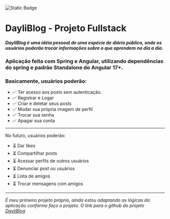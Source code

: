 ![Static Badge](https://offering.solutions/wp-content/uploads/2024/03/presentation1-removebg-preview.png)


# DayliBlog - Projeto Fullstack

##### **DayliBlog** é uma idéia pessoal de uma espécie de diário público, onde os usuários poderão trocar informações sobre o que aprendem no dia a dia.

### Aplicação feita com Spring e Angular, utilizando dependências do spring e padrão Standalone do Angular 17+.

### Basicamente, usuários poderão:

- ✅ Ter acesso aos posts sem autenticação.
- ✅ Registrar e Logar
- ✅ Criar e deletar seus posts
- ✅ Mudar sua própria imagem de perfil
- ✅ Trocar sua senha
- ✅ Apagar sua conta
---  
No futuro, usuários poderão:
- ⏳ Dar likes
- ⏳ Compartilhar posts
- ⏳ Acessar perfils de outros usuários
- ⏳ Denunciar post ou usuários
- ⏳ Lista de amigos
- ⏳ Trocar mensagens com amigos
---
_É meu primeiro projeto próprio, ainda estou adaptando as lógicas da aplicação conforme faço o projeto. O link para o github do projeto [DayliBlog](https://github.com/Thyago-Monnerat/blogPessoal)_
